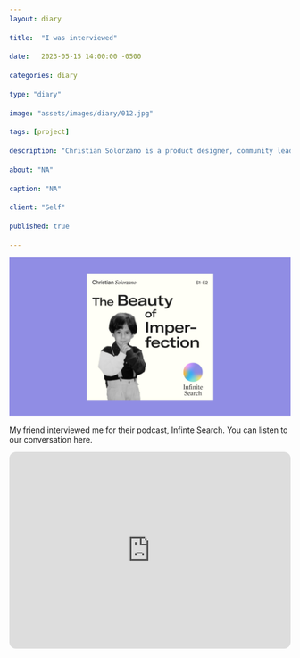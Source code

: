 ```yaml
---
layout: diary

title:  "I was interviewed"

date:   2023-05-15 14:00:00 -0500

categories: diary

type: "diary"

image: "assets/images/diary/012.jpg"

tags: [project]

description: "Christian Solorzano is a product designer, community leader, educator, and podcast host."

about: "NA"

caption: "NA"

client: "Self"

published: true

---
```

<img src="/assets/images/diary/012.jpg">

My friend interviewed me for their podcast, Infinte Search. 
You can listen to our conversation here.

<iframe style="border-radius:12px" src="https://open.spotify.com/embed/episode/5SvAlEtxpHebB9jqdO3Tm3?utm_source=generator" width="100%" height="352" frameBorder="0" allowfullscreen="" allow="autoplay; clipboard-write; encrypted-media; fullscreen; picture-in-picture" loading="lazy"></iframe>